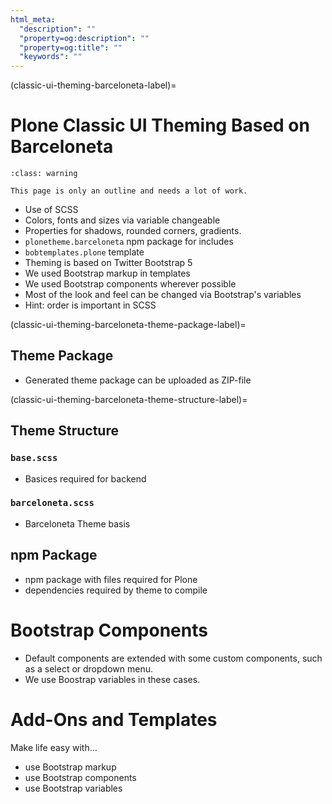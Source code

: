 ```yaml
---
html_meta:
  "description": ""
  "property=og:description": ""
  "property=og:title": ""
  "keywords": ""
---
```


(classic-ui-theming-barceloneta-label)=

# Plone Classic UI Theming Based on Barceloneta

```{admonition} TODO
:class: warning

This page is only an outline and needs a lot of work.
```

* Use of SCSS
* Colors, fonts and sizes via variable changeable
* Properties for shadows, rounded corners, gradients.
* `plonetheme.barceloneta` npm package for includes
* `bobtemplates.plone` template
* Theming is based on Twitter Bootstrap 5
* We used Bootstrap markup in templates
* We used Bootstrap components wherever possible
* Most of the look and feel can be changed via Bootstrap's variables
* Hint: order is important in SCSS


(classic-ui-theming-barceloneta-theme-package-label)=

## Theme Package

* Generated theme package can be uploaded as ZIP-file


(classic-ui-theming-barceloneta-theme-structure-label)=

## Theme Structure

### `base.scss`

* Basices required for backend

### `barceloneta.scss`

* Barceloneta Theme basis


## npm Package

* npm package with files required for Plone
* dependencies required by theme to compile


# Bootstrap Components

* Default components are extended with some custom components, such as a select or dropdown menu.
* We use Boostrap variables in these cases.


# Add-Ons and Templates

Make life easy with...

* use Bootstrap markup
* use Bootstrap components
* use Bootstrap variables
